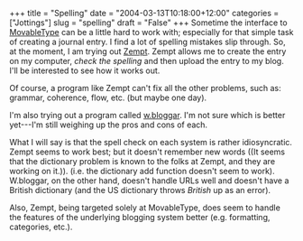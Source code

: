 +++
title = "Spelling"
date = "2004-03-13T10:18:00+12:00"
categories = ["Jottings"]
slug = "spelling"
draft = "False"
+++
Sometime the interface to [MovableType](http://www.movabletype.org/)
can be a little hard to work with; especially for that simple task of
creating a journal entry. I find a lot of spelling mistakes slip through. So,
at the moment, I am trying out [Zempt](http://www.zempt.com/). Zempt allows me
to create the entry on my computer, _check the spelling_ and then upload the
entry to my blog. I'll be interested to see how it works out.

Of course, a program like Zempt can't fix all the other problems, such
as: grammar, coherence, flow, etc. (but maybe one day).

I'm also trying out a program called
[w.bloggar](http://wbloggar.com/). I'm not sure which is better yet---I'm still
weighing up the pros and cons of each.

What I will say is that the spell check on each system is rather idiosyncratic.
Zempt seems to work best; but it doesn't remember new words ((It seems that the
dictionary problem is known to the folks at Zempt, and they are working on
it.)). (i.e. the dictionary add function doesn't seem to work). W.bloggar, on
the other hand, doesn't handle URLs well and doesn't have a British dictionary
(and the US dictionary throws _British_ up as an error).

Also, Zempt, being targeted solely at MovableType, does seem to
handle the features of the underlying blogging system better (e.g.  formatting,
categories, etc.).

